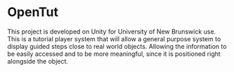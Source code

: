 # OpenTut
This project is developed on Unity for University of New Brunswick use. This is a tutorial player system that will allow a general purpose system to display guided steps close to real world objects. Allowing the information to be easily accessed and to be more meaningful, since it is positioned right alongside the object.

